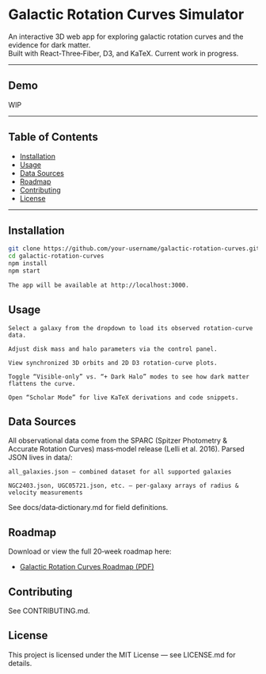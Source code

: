 # Galactic Rotation Curves Simulator

An interactive 3D web app for exploring galactic rotation curves and the evidence for dark matter.  
Built with React‑Three‑Fiber, D3, and KaTeX.
Current work in progress.

---

## Demo

WIP

---

## Table of Contents

- [Installation](#installation)  
- [Usage](#usage)  
- [Data Sources](#data-sources)  
- [Roadmap](#roadmap)  
- [Contributing](#contributing)  
- [License](#license)

---

## Installation

```bash
git clone https://github.com/your-username/galactic-rotation-curves.git
cd galactic-rotation-curves
npm install
npm start

The app will be available at http://localhost:3000.
```
## Usage

    Select a galaxy from the dropdown to load its observed rotation‑curve data.

    Adjust disk mass and halo parameters via the control panel.

    View synchronized 3D orbits and 2D D3 rotation‑curve plots.

    Toggle “Visible‑only” vs. “+ Dark Halo” modes to see how dark matter flattens the curve.

    Open “Scholar Mode” for live KaTeX derivations and code snippets.

## Data Sources

All observational data come from the SPARC (Spitzer Photometry & Accurate Rotation Curves) mass‑model release (Lelli et al. 2016).
Parsed JSON lives in data/:

    all_galaxies.json — combined dataset for all supported galaxies

    NGC2403.json, UGC05721.json, etc. — per‑galaxy arrays of radius & velocity measurements

See docs/data‑dictionary.md for field definitions.
## Roadmap

Download or view the full 20‑week roadmap here:

- [Galactic Rotation Curves Roadmap (PDF)](./docs/Project.pdf)


## Contributing

See CONTRIBUTING.md.

## License

This project is licensed under the MIT License — see LICENSE.md for details.
